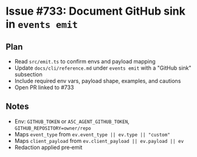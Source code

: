 # Issue #733: Document GitHub sink in `events emit`

## Plan

- Read `src/emit.ts` to confirm envs and payload mapping
- Update `docs/cli/reference.md` under `events emit` with a "GitHub sink" subsection
- Include required env vars, payload shape, examples, and cautions
- Open PR linked to #733

## Notes

- Env: `GITHUB_TOKEN` or `A5C_AGENT_GITHUB_TOKEN`, `GITHUB_REPOSITORY=owner/repo`
- Maps `event_type` from `ev.event_type || ev.type || "custom"`
- Maps `client_payload` from `ev.client_payload || ev.payload || ev`
- Redaction applied pre‑emit
